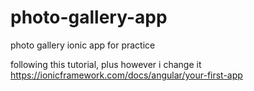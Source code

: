 # photo-gallery-app
photo gallery ionic app for practice

following this tutorial, plus however i change it
https://ionicframework.com/docs/angular/your-first-app